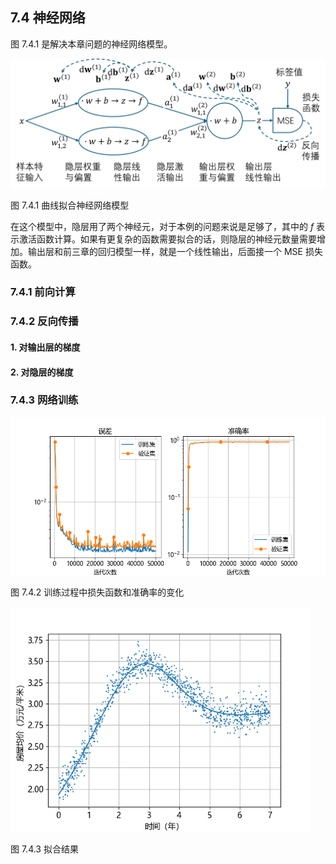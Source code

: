 
## 7.4 神经网络

图 7.4.1 是解决本章问题的神经网络模型。

<img src="./img/nn7.png" width=600 />

图 7.4.1 曲线拟合神经网络模型

在这个模型中，隐层用了两个神经元，对于本例的问题来说是足够了，其中的 $f$ 表示激活函数计算。如果有更复杂的函数需要拟合的话，则隐层的神经元数量需要增加。输出层和前三章的回归模型一样，就是一个线性输出，后面接一个 MSE 损失函数。

### 7.4.1 前向计算

### 7.4.2 反向传播

#### 1. 对输出层的梯度

#### 2. 对隐层的梯度

### 7.4.3 网络训练

<img src="./img/loss_accu.png" width=640/>

图 7.4.2 训练过程中损失函数和准确率的变化

<img src="./img/result.png" width=480/>

图 7.4.3 拟合结果
